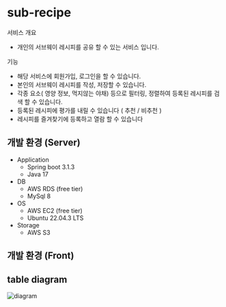 # sub-recipe


서비스 개요

* 개인의 서브웨이 레시피를 공유 할 수 있는 서비스 입니다.

기능

* 해당 서비스에 회원가입, 로그인을 할 수 있습니다.
* 본인의 서브웨이 레시피를 작성, 저장할 수 있습니다.
* 각종 요소( 영양 정보, 먹지않는 야채) 등으로 필터링, 정렬하여 등록된 레시피를 검색 할 수 있습니다.
* 등록된 레시피에 평가를 내릴 수 있습니다 ( 추천 / 비추천 )
* 레시피를 즐겨찾기에 등록하고 열람 할 수 있습니다

## 개발 환경 (Server)
* Application
  * Spring boot 3.1.3
  * Java 17
* DB
  * AWS RDS (free tier)
  * MySql 8
* OS
  * AWS EC2 (free tier) 
  * Ubuntu 22.04.3 LTS
* Storage
  * AWS S3

## 개발 환경 (Front)

## table diagram
![diagram](https://github.com/plasticHong/sub-recipe-api/assets/101045399/c2dd0f79-8339-417e-9bc0-ab0385e94a81)




